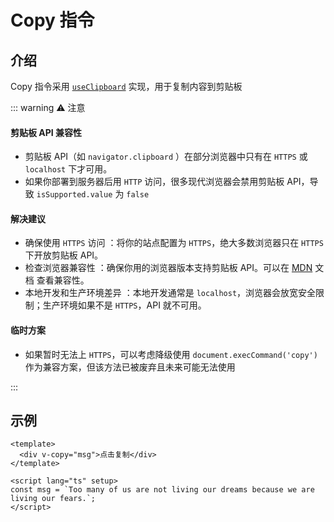 # Copy 指令

## 介绍

Copy 指令采用 [`useClipboard`](https://vueuse.org.cn/core/useclipboard/#useclipboard) 实现，用于复制内容到剪贴板

::: warning ⚠️ 注意

#### 剪贴板 API 兼容性

- 剪贴板 API（如 `navigator.clipboard` ）在部分浏览器中只有在 `HTTPS` 或 `localhost` 下才可用。
- 如果你部署到服务器后用 `HTTP` 访问，很多现代浏览器会禁用剪贴板 API，导致 `isSupported.value` 为 `false`

#### 解决建议

- 确保使用 `HTTPS` 访问 ：将你的站点配置为 `HTTPS`，绝大多数浏览器只在 `HTTPS` 下开放剪贴板 API。
- 检查浏览器兼容性 ：确保你用的浏览器版本支持剪贴板 API。可以在 [MDN](https://developer.mozilla.org/zh-CN/docs/Web) 文档 查看兼容性。
- 本地开发和生产环境差异 ：本地开发通常是 `localhost`，浏览器会放宽安全限制；生产环境如果不是 `HTTPS`，API 就不可用。

#### 临时方案

- 如果暂时无法上 `HTTPS`，可以考虑降级使用 `document.execCommand('copy')` 作为兼容方案，但该方法已被废弃且未来可能无法使用

:::

## 示例

```vue [vue]
<template>
  <div v-copy="msg">点击复制</div>
</template>

<script lang="ts" setup>
const msg = `Too many of us are not living our dreams because we are living our fears.`;
</script>
```
